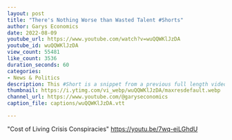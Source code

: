 ```yaml
---
layout: post
title: "There's Nothing Worse than Wasted Talent #Shorts"
author: Garys Economics
date: 2022-08-09
youtube_url: https://www.youtube.com/watch?v=wuQQWKlJzDA
youtube_id: wuQQWKlJzDA
view_count: 55481
like_count: 3536
duration_seconds: 60
categories:
- News & Politics
description: This #Short is a snippet from a previous full length video
thumbnail: https://i.ytimg.com/vi_webp/wuQQWKlJzDA/maxresdefault.webp
channel_url: https://www.youtube.com/@garyseconomics
caption_file: captions/wuQQWKlJzDA.vtt

---
```


"Cost of Living Crisis Conspiracies" https://youtu.be/7wq-eiLGhdU
